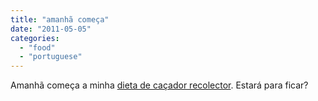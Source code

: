 ```yaml
---
title: "amanhã começa"
date: "2011-05-05"
categories: 
  - "food"
  - "portuguese"
---
```


Amanhã começa a minha [dieta de caçador recolector](http://en.wikipedia.org/wiki/Paleolithic_diet). Estará para ficar?
